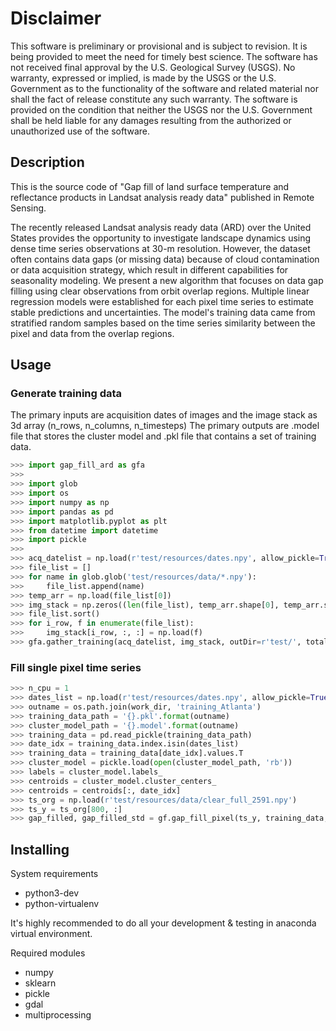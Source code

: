 Disclaimer
==========

This software is preliminary or provisional and is subject to revision. It is
being provided to meet the need for timely best science. The software has not
received final approval by the U.S. Geological Survey (USGS). No warranty,
expressed or implied, is made by the USGS or the U.S. Government as to the
functionality of the software and related material nor shall the fact of release
constitute any such warranty. The software is provided on the condition that
neither the USGS nor the U.S. Government shall be held liable for any damages
resulting from the authorized or unauthorized use of the software.

## Description
This is the source code of "Gap fill of land surface temperature and reflectance products in Landsat analysis ready data" published in Remote Sensing.

The recently released Landsat analysis ready data (ARD) over the United States provides the opportunity to investigate landscape dynamics using dense time series observations at 30-m resolution. However, the dataset often contains data gaps (or missing data) because of cloud contamination or data acquisition strategy, which result in different capabilities for seasonality modeling. We present a new algorithm that focuses on data gap filling using clear observations from orbit overlap regions. Multiple linear regression models were established for each pixel time series to estimate stable predictions and uncertainties. The model's training data came from stratified random samples based on the time series similarity between the pixel and data from the overlap regions.


## Usage
### Generate training data
The primary inputs are acquisition dates of images and the image stack as 3d array (n_rows, n_columns, n_timesteps)
The primary outputs are .model file that stores the cluster model and .pkl file that contains a set of training data.
```python
>>> import gap_fill_ard as gfa
>>> 
>>> import glob
>>> import os
>>> import numpy as np
>>> import pandas as pd
>>> import matplotlib.pyplot as plt
>>> from datetime import datetime
>>> import pickle
>>> 
>>> acq_datelist = np.load(r'test/resources/dates.npy', allow_pickle=True)
>>> file_list = []
>>> for name in glob.glob('test/resources/data/*.npy'):
>>> 	file_list.append(name)
>>> temp_arr = np.load(file_list[0])
>>> img_stack = np.zeros((len(file_list), temp_arr.shape[0], temp_arr.shape[1]))
>>> file_list.sort()
>>> for i_row, f in enumerate(file_list):
>>> 	img_stack[i_row, :, :] = np.load(f)
>>> gfa.gather_training(acq_datelist, img_stack, outDir=r'test/', total_size=200, save_slice=False)
```

### Fill single pixel time series
```python
>>> n_cpu = 1
>>> dates_list = np.load(r'test/resources/dates.npy', allow_pickle=True)
>>> outname = os.path.join(work_dir, 'training_Atlanta')
>>> training_data_path = '{}.pkl'.format(outname)
>>> cluster_model_path = '{}.model'.format(outname)
>>> training_data = pd.read_pickle(training_data_path)
>>> date_idx = training_data.index.isin(dates_list)
>>> training_data = training_data[date_idx].values.T
>>> cluster_model = pickle.load(open(cluster_model_path, 'rb'))
>>> labels = cluster_model.labels_
>>> centroids = cluster_model.cluster_centers_
>>> centroids = centroids[:, date_idx]
>>> ts_org = np.load(r'test/resources/data/clear_full_2591.npy')
>>> ts_y = ts_org[800, :]
>>> gap_filled, gap_filled_std = gf.gap_fill_pixel(ts_y, training_data, labels, centroids)
```


## Installing
System requirements
* python3-dev
* python-virtualenv

It's highly recommended to do all your development & testing in anaconda virtual environment.

Required modules
* numpy
* sklearn
* pickle
* gdal
* multiprocessing
